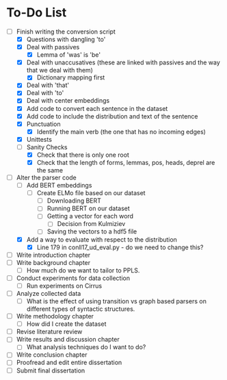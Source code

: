 # To-Do List

- [ ] Finish writing the conversion script
    - [x] Questions with dangling 'to'
    - [x] Deal with passives
        - [x] Lemma of 'was' is 'be'
    - [x] Deal with unaccusatives (these are linked with passives and the way that we deal with them)
        - [x] Dictionary mapping first
    - [x] Deal with 'that'
    - [x] Deal with 'to'
    - [x] Deal with center embeddings
    - [x] Add code to convert each sentence in the dataset
    - [x] Add code to include the distribution and text of the sentence
    - [x] Punctuation
        - [x] Identify the main verb (the one that has no incoming edges)
    - [x] Unittests
    - [ ] Sanity Checks
        - [x] Check that there is only one root
        - [x] Check that the length of forms, lemmas, pos, heads, deprel are the same
- [ ] Alter the parser code
    - [ ] Add BERT embeddings
        - [ ] Create ELMo file based on our dataset
            - [ ] Downloading BERT
            - [ ] Running BERT on our dataset
            - [ ] Getting a vector for each word 
                - [ ] Decision from Kulmiziev
            - [ ] Saving the vectors to a hdf5 file
    - [x] Add a way to evaluate with respect to the distribution
        - [x] Line 179 in conll17_ud_eval.py - do we need to change this?
- [ ] Write introduction chapter
- [ ] Write background chapter
    - [ ] How much do we want to tailor to PPLS. 
- [ ] Conduct experiments for data collection
    - [ ] Run experiments on Cirrus
- [ ] Analyze collected data
    - [ ] What is the effect of using transition vs graph based parsers on different types of syntactic structures. 
- [ ] Write methodology chapter
    - [ ] How did I create the dataset
- [ ] Revise literature review
- [ ] Write results and discussion chapter
    - [ ] What analysis techniques do I want to do?
- [ ] Write conclusion chapter
- [ ] Proofread and edit entire dissertation
- [ ] Submit final dissertation

